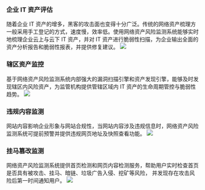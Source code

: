 ### 企业 IT 资产评估
随着企业 IT 资产的增多，黑客的攻击面也变得十分广泛。传统的网络资产梳理方一般采用手工登记的方式，速度慢，效率低。使用网络资产风险监测系统能够实时地梳理企业云上与云下 IT 资产，并对 IT 资产进行脆弱性扫描，为企业输出全面的资产分析报告和脆弱性报表，并提供修复建议。
![](https://main.qcloudimg.com/raw/be18cbaaa0bd45c9657ba6170ec41d06.png)
### 辖区资产监控
基于网络资产风险监测系统内部强大的漏洞扫描引擎和资产发现引擎，能够及时发现辖区内风险资产，为监管机构提供管辖区域内 IT 资产的生命周期管控与脆弱性趋势。
![](https://main.qcloudimg.com/raw/c1c6d5b292dea26b97fa60ac0343de5e.png)
### 违规内容监测
网站内容影响企业形象与网站合规性，当网站内容涉及违规信息时，网络资产风险监测系统可提前预警并提供违规网页地址及快照查看功能。
![](https://main.qcloudimg.com/raw/6567a5eef7f90bae2d6d0803ef819452.png)
### 挂马篡改监测
网络资产风险监测系统提供首页检测和网页内容检测服务，帮助用户实时检查首页是否具有被攻击、挂马、暗链、垃圾广告入侵、挖矿等风险， 并发现存在攻击风险后第一时间通知用户。
![](https://main.qcloudimg.com/raw/1afd350d625f487bce31ad544bac77e2.png)
